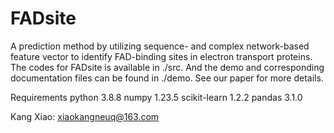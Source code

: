 # FADsite
A prediction method by utilizing sequence- and complex network-based feature vector to identify FAD-binding sites in electron transport proteins. 
The  codes for FADsite is available in ./src. And the demo and corresponding documentation files can be found in ./demo. See our paper for more details.


Requirements
python 3.8.8
numpy 1.23.5
scikit-learn 1.2.2
pandas 3.1.0

Kang Xiao: xiaokangneuq@163.com
